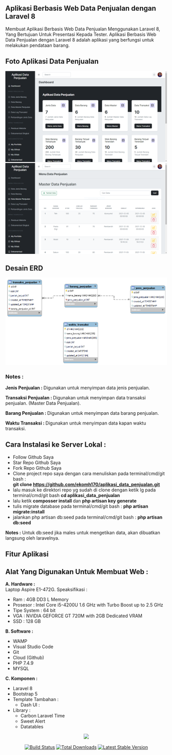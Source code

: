 ## Aplikasi Berbasis Web Data Penjualan dengan Laravel 8

Membuat Aplikasi Berbasis Web Data Penjualan Menggunakan Laravel 8, Yang Bertujuan Untuk Presentasi Kepada Tester. Aplikasi Berbasis Web Data Penjualan dengan Laravel 8 adalah aplikasi yang berfungsi untuk melakukan pendataan barang.

## Foto Aplikasi Data Penjualan

<img src="public/assets_readme/img/Halaman_Utama.PNG" alt="Halaman Utama">

<img src="public/assets_readme/img/Halaman_Pendataan.PNG" alt="Halaman Pendataan">

## Desain ERD

<img src="public/assets_readme/img/Desain_ERD.png" alt="Desain ERD">

<h3>Notes : </h3>

<b>Jenis Penjualan : </b>Digunakan untuk menyimpan data jenis penjualan.

<b>Transaksi Penjualan : </b>Digunakan untuk menyimpan data transaksi penjualan. (Master Data Penjualan).

<b>Barang Penjualan : </b>Digunakan untuk menyimpan data barang penjualan.

<b>Waktu Transaksi : </b>Digunakan untuk menyimpan data kapan waktu transaksi.

## Cara Instalasi ke Server Lokal :

-   Follow Github Saya
-   Star Repo Github Saya
-   Fork Repo Github Saya
-   Clone project repo saya dengan cara menuliskan pada terminal/cmd/git bash :<br> <b>git clone https://github.com/ekomh170/aplikasi_data_penjualan.git</b>
-   lalu masuk ke direktori repo yg sudah di clone dengan ketik lg pada terminal/cmd/git bash <b>cd aplikasi_data_penjualan</b>
-   lalu ketik <b>composser install </b> dan <b>php artisan key generate</b>
-   tulis migrate database pada terminal/cmd/git bash : <b>php artisan migrate:install</b>
-   jalankan php artisan db:seed pada terminal/cmd/git bash : <b>php artisan db:seed</b>

<b>Notes :</b> Untuk db:seed jika males untuk mengetikan data, akan dibuatkan langsung oleh laravelnya.

## Fitur Aplikasi

<!-- -   Dashboard Data Penjualan
-   Tampilan Data Penjualan
-   Tambah Data Penjualan
-   Edit Data Penjualan
-   Ubah Data Penjualan
-   Hapus Data Penjualan -->

## Alat Yang Digunakan Untuk Membuat Web :

<b>A. Hardware :</b><br>
Laptop Aspire E1-472G. Speaksifikasi :

-   Ram : 4GB DD3 L Memory
-   Prosesor : Intel Core i5-4200U 1.6 GHz with Turbo Boost up to 2.5 GHz
-   Tipe System : 64 bit
-   VGA : NVIDIA GEFORCE GT 720M with 2GB Dedicated VRAM
-   SSD : 128 GB

<b>B. Software :</b>

-   WAMP
-   Visual Studio Code
-   Git
-   Cloud (Github)
-   PHP 7.4.9
-   MYSQL

<b>C. Komponen :</b>

-   Laravel 8
-   Bootstrap 5
-   Template Tambahan :
    -   Dash UI :
-   Library :
    -   Carbon Laravel Time
    -   Sweet Alert
    -   Datatables

<p align="center"><a href="https://laravel.com" target="_blank"><img src="https://raw.githubusercontent.com/laravel/art/master/logo-lockup/5%20SVG/2%20CMYK/1%20Full%20Color/laravel-logolockup-cmyk-red.svg" width="400"></a></p>

<p align="center">
<a href="https://travis-ci.org/laravel/framework"><img src="https://travis-ci.org/laravel/framework.svg" alt="Build Status"></a>
<a href="https://packagist.org/packages/laravel/framework"><img src="https://img.shields.io/packagist/dt/laravel/framework" alt="Total Downloads"></a>
<a href="https://packagist.org/packages/laravel/framework"><img src="https://img.shields.io/packagist/v/laravel/framework" alt="Latest Stable Version"></a>
</p>
